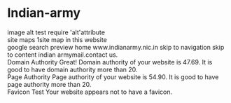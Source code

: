 # Indian-army

<tr>

<th>image alt test</th>
<td>require 'alt'attribute</td><br>
</tr>

<tr>

<th>site maps</th>

<td>1site map in this website</td><br>

</tr>

<tr>

<th>google search preview</th>

<td>home  www.indianarmy.nic.in   skip to navigation skip to content indian armymail.contact us.</td><br>

</tr>
<tr> 
<th>Domain Authority</th>
<td>Great! Domain authority of your website is 47.69. It is good to have domain authority more than 20.</td><br>
</tr>
<tr>
<th>Page Authority</th>
<td>Page authority of your website is 54.90. It is good to have page authority more than 20.</td><br>
</tr>
<tr>
<th>Favicon Test</th>
<td>Your website appears not to have a favicon.</td><br>
</tr>

</table>

</body>

</html>
